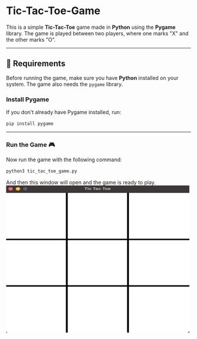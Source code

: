 # Tic-Tac-Toe-Game
This is a simple **Tic-Tac-Toe** game made in **Python** using the **Pygame** library. The game is played between two players, where one marks "X" and the other marks "O".

---

## 📌 Requirements

Before running the game, make sure you have **Python** installed on your system. The game also needs the `pygame` library.

### **Install Pygame**
If you don't already have Pygame installed, run:
```bash
pip install pygame
```

---

### Run the Game 🎮
Now run the game with the following command:
```bash
python3 tic_tac_toe_game.py
```

And then this window will open and the game is ready to play.
<img src="Screenshot/Game.png" width="500" height="400">
